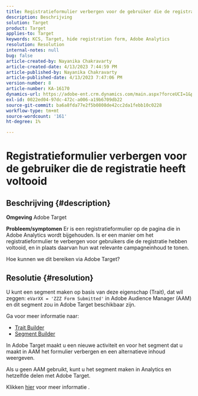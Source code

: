 ```yaml
---
title: Registratieformulier verbergen voor de gebruiker die de registratie heeft voltooid
description: Beschrijving
solution: Target
product: Target
applies-to: Target
keywords: KCS, Target, hide registration form, Adobe Analytics
resolution: Resolution
internal-notes: null
bug: false
article-created-by: Nayanika Chakravarty
article-created-date: 4/13/2023 7:44:59 PM
article-published-by: Nayanika Chakravarty
article-published-date: 4/13/2023 7:47:06 PM
version-number: 8
article-number: KA-16170
dynamics-url: https://adobe-ent.crm.dynamics.com/main.aspx?forceUCI=1&pagetype=entityrecord&etn=knowledgearticle&id=40db9ca7-33da-ed11-a7c7-6045bd0067ea
exl-id: 0022ed04-97dc-472c-a006-a19b6709db22
source-git-commit: ba6a8fda77e2f5b0808de42cc2da1febb10c0228
workflow-type: tm+mt
source-wordcount: '161'
ht-degree: 1%

---
```


# Registratieformulier verbergen voor de gebruiker die de registratie heeft voltooid

## Beschrijving {#description}

<b>Omgeving</b>
Adobe Target

<b>Probleem/symptomen</b>
Er is een registratieformulier op de pagina die in Adobe Analytics wordt bijgehouden. Is er een manier om het registratieformulier te verbergen voor gebruikers die de registratie hebben voltooid, en in plaats daarvan hun wat relevante campagneinhoud te tonen.

Hoe kunnen we dit bereiken via Adobe Target?


## Resolutie {#resolution}


U kunt een segment maken op basis van deze eigenschap (Trait), dat wil zeggen: `eVarXX = 'ZZZ Form Submitted'` in Adobe Audience Manager (AAM) en dit segment zou in Adobe Target beschikbaar zijn.

Ga voor meer informatie naar:

- [Trait Builder](https://experienceleague.adobe.com/docs/audience-manager/user-guide/features/traits/trait-builder/about-trait-builder.html?lang=en)
- [Segment Builder](https://experienceleague.adobe.com/docs/audience-manager/user-guide/features/segments/segment-builder.html?lang=en)


In Adobe Target maakt u een nieuwe activiteit en voor het segment dat u maakt in AAM het formulier verbergen en een alternatieve inhoud weergeven.

Als u geen AAM gebruikt, kunt u het segment maken in Analytics en hetzelfde delen met Adobe Target.

Klikken [hier](https://experienceleague.adobe.com/docs/analytics/components/segmentation/segmentation-workflow/seg-publish.html?lang=en) voor meer informatie .
